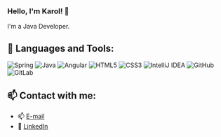### Hello, I'm Karol! 👋
I'm a Java Developer. 

## :wrench: Languages and Tools:

![Spring](https://img.shields.io/badge/spring-%236DB33F.svg?style=for-the-badge&logo=spring&logoColor=white)
![Java](https://img.shields.io/badge/java-%23ED8B00.svg?style=for-the-badge&logo=java&logoColor=white)
![Angular](https://img.shields.io/badge/angular-%23DD0031.svg?style=for-the-badge&logo=angular&logoColor=white)
![HTML5](https://img.shields.io/badge/html5-%23E34F26.svg?style=for-the-badge&logo=html5&logoColor=white)
![CSS3](https://img.shields.io/badge/css3-%231572B6.svg?style=for-the-badge&logo=css3&logoColor=white)
![IntelliJ IDEA](https://img.shields.io/badge/IntelliJIDEA-000000.svg?style=for-the-badge&logo=intellij-idea&logoColor=white)
![GitHub](https://img.shields.io/badge/github-%23121011.svg?style=for-the-badge&logo=github&logoColor=white)
![GitLab](https://img.shields.io/badge/gitlab-%23181717.svg?style=for-the-badge&logo=gitlab&logoColor=white)

## :mailbox: Contact with me:
- 📫 [E-mail](mailto:karol.glvch@gmail.com)
- 🔗 [LinkedIn](https://www.linkedin.com/in/karol-gluch/)


<!--
<br><br>

[![Readme Card](https://github-readme-stats.vercel.app/api/pin/?username=karol-gluch&repo=covid-stats-docker&theme=dark)](https://github.com/karol-gluch/covid-stats-docker)
-->
